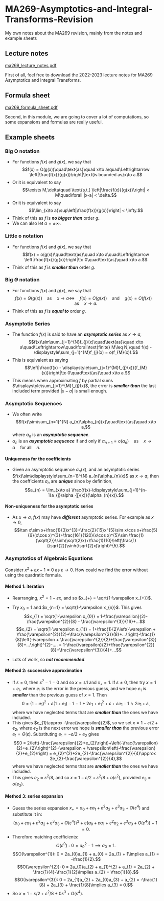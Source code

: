 # MA269-Asymptotics-and-Integral-Transforms-Revision
My own notes about the MA269 revision, mainly from the notes and example sheets

## Lecture notes

[ma269_lecture_notes.pdf](https://github.com/Louisli0515/MA269-Asymptotics-and-Integral-Transforms-Revision/files/11502774/ma269_lecture_notes.pdf)

First of all, feel free to download the 2022-2023 lecture notes for MA269 Asymptotics and Integral Transforms.

## Formula sheet

[ma269_formula_sheet.pdf](https://github.com/Louisli0515/MA269-Asymptotics-and-Integral-Transforms-Revision/files/11502782/ma269_formula_sheet.pdf)

Second, in this module, we are going to cover a lot of computations, so some expansions and formulas are really useful.

## Example sheets

### Big O notation

* For functions $f(x)$ and $g(x)$, we say that $$f(x) = O(g(x))\quad\text{as}\quad x\to a\quad\Leftrightarrow \left|\frac{f(x)}{g(x)}\right|\text{is bounded as}x\to a.$$
* Or it is equivalent to say $$\exists M,\delta\quad \text{s.t.} \left|\frac{f(x)}{g(x)}\right| < M\quad\forall |x-a| < \delta.$$
* Or it is equivalent to say $$\lim_{x\to a}\sup\left|\frac{f(x)}{g(x)}\right| < \infty.$$
* Think of this as $f$ is ***no bigger than*** order $g$.
* We can also let $a = \pm\infty$.

### Little o notation

* For functions $f(x)$ and $g(x)$, we say that $$f(x) = o(g(x))\quad\text{as}\quad x\to a\quad\Leftrightarrow \left|\frac{f(x)}{g(x)}\right|\to 0\quad\text{as}\quad x\to a.$$
* Think of this as $f$ is ***smaller than*** order $g$.

### Big $\Theta$ notation

* For functions $f(x)$ and $g(x)$, we say that $$f(x) = \Theta(g(x))\quad\text{as}\quad x\to a\Leftrightarrow\quad f(x) = O(g(x))\quad\text{and}\quad g(x) = O(f(x))\quad\text{as}\quad x\to a.$$
* Think of this as $f$ is ***equal to*** order $g$.

### Asymptotic Series

* The function $f(x)$ is said to have an ***asymptotic series*** as $x\to a$, $$f(x)\sim\sum_{j=1}^{N}f_{j}(x)\quad\text{as}\quad x\to a\quad\Leftrightarrow\quad\forall\text{finite} M\leq N,\quad f(x) - \displaystyle\sum_{j=1}^{M}f_{j}(x) = o(f_{M}(x)).$$
* This is equivalent as saying $$\left|\frac{f(x) - \displaystyle\sum_{j=1}^{M}f_{j}(x)}{f_{M}(x)}\right|\to 0\quad\text{as}\quad x\to a.$$
* This means when approximating $f$ by partial sums $\displaystyle\sum_{j=1}^{M}f_{j}(x)$, the error is ***smaller than*** the last included term provided $|x-a|$ is small enough.

### Asymptotic Sequences

* We often write $$f(x)\sim\sum_{n=1}^{N} a_{n}\alpha_{n}(x)\quad\text{as}\quad x\to a,$$ where $\alpha_{n}$ is an ***asymptotic sequence***.
* $\alpha_{n}$ is an ***asymptotic sequence*** if and only if $\alpha_{n+1} = o(\alpha_{n})\quad\text{as}\quad x\to a\quad\text{for all}\quad n.$

#### Uniqueness for the coefficients

* Given an asymptotic sequence $\alpha_{n}(x)$, and an asymptotic series $f(x)\sim\displaystyle\sum_{n=1}^{N} a_{n}\alpha_{n}(x)$ as $x\to a$, then the coefficients $a_{n}$ are ***unique*** since by definition, $$a_{n} = \lim_{x\to a} \frac{f(x)-\displaystyle\sum_{j=1}^{n-1}a_{j}\alpha_{j}(x)}{\alpha_{n}(x)}.$$

#### Non-uniqueness for the asymptotic series

* As $x\to a$, $f(x)$ may have ***different*** asymptotic series. For example as $x\to 0$, $$\tan x\sim x+\frac{1}{3}x^{3}+\frac{2}{15}x^{5}\sim x\cos x+\frac{5}{6}(x\cos x)^{3}+\frac{161}{120}(x\cos x)^{5}\sim \frac{1}{\sqrt{2}}\sinh(\sqrt{2}x)+\frac{1}{10}\left(\frac{1}{\sqrt{2}}\sinh(\sqrt{2}x)\right)^{5}.$$

### Asymptotics of Algebraic Equations

Consider $x^{2}+\varepsilon x - 1 = 0$ as $\varepsilon\to 0$. How could we find the error without using the quadratic formula.

#### Method 1: iteration

* Rearranging, $x^{2} = 1-\varepsilon x$, and so $x_{+} = \sqrt{1-\varepsilon x_{+}}$. 
* Try $x_{0} = 1$ and $x_{n+1} = \sqrt{1-\varepsilon x_{n}}$. This gives $$x_{1} = \sqrt{1-\varepsilon x_{0}} = 1-\frac{\varepsilon}{2}- \frac{\varepsilon^{2}}{8} - \frac{\varepsilon^{3}}{16}+...$$ $$x_{2} = \sqrt{1-\varepsilon x_{1}} = 1+\frac{1}{2}\left(-\varepsilon + \frac{\varepsilon^{2}}{2}+\frac{\varepsilon^{3}}{8}+...\right)-\frac{1}{8}\left(-\varepsilon + \frac{\varepsilon^{2}}{2}+\frac{\varepsilon^{3}}{8}+...\right)^{2}-.... = 1-\frac{\varepsilon}{2}+\frac{\varepsilon^{2}}{8}+\frac{\varepsilon^{3}}{4}+...$$ 

* Lots of work, so ***not recommended***.

#### Method 2: successive approximation

* If $\varepsilon = 0$, then $x^{2} - 1 = 0$ and so $x = \pm 1$ and $x_{+} = 1$. If $\varepsilon \ne 0$, then try $x = 1+e_{1}$, where $e_{1}$ is the error in the previous guess, and we hope $e_{1}$ is ***smaller*** than the previous guess of $x = 1$. Then $$0 = (1+e_{1})^{2}+\varepsilon(1+e_{1}) - 1 = 1+2e_{1}+e_{1}^{2} + \varepsilon + \varepsilon e_{1} - 1\approx 2e_{1}+\varepsilon,$$ where we have neglected terms that are ***smaller than*** the ones we have included. 
* This gives $e_{1}\approx -\frac{\varepsilon}{2}$, so we set $x = 1-\varepsilon/2 + e_{2}$, where $e_{2}$ is the next error we hope is ***smaller than*** the previous error $e_{1} = \Theta(\varepsilon)$. Substituting $e_{1} = -\varepsilon/2 + e_{2}$ gives $$0 = 2\left(-\frac{\varepsilon}{2}+e_{2}\right)+\left(-\frac{\varepsilon}{2}+e_{2}\right)^{2}+\varepsilon + \varepsilon\left(-\frac{\varepsilon}{2}+e_{2}\right) = e_{2}^{2}+2e_{2}-\frac{\varepsilon^{2}}{4}\approx 2e_{2}-\frac{\varepsilon^{2}}{4},$$ where we have neglected terms that are ***smaller than*** the ones we have included. 
* This gives $e_{2}\approx \varepsilon^{2}/8$, and so $x = 1-\varepsilon/2 + \varepsilon^{2}/8 + o(\varepsilon^{2})$, provided $e_{3} = o(e_{2}).$

#### Method 3: series expansion

* Guess the series expansion $x_{+} = a_{0}+\varepsilon a_{1}+\varepsilon^{2} a_{2} + \varepsilon^{3} a_{3} + O(\varepsilon^{4})$ and substitute it in: $$\left(a_{0}+\varepsilon a_{1}+\varepsilon^{2} a_{2}+\varepsilon^{3}a_{3} + O(\varepsilon^{4})\right)^{2} + \varepsilon \left(a_{0}+\varepsilon a_{1}+\varepsilon^{2} a_{2} + \varepsilon^{3} a_{3} + O(\varepsilon^{4})\right) - 1 = 0.$$
* Therefore matching coefficients: $$O(\varepsilon^{0}): 0 = a_{0}^{2} - 1\implies a_{0} = 1.$$ $$O(\varepsilon^{1}): 0 = 2a_{0}a_{1} + a_{0} = 2a_{1} + 1\implies a_{1} = -\frac{1}{2}.$$ $$O(\varepsilon^{2}): 0 = 2a_{0}a_{2} + a_{1}^{2} + a_{1} = 2a_{2} + \frac{1}{4}-\frac{1}{2}\implies a_{2} = \frac{1}{8}.$$ $$O(\varepsilon^{3}): 0 = 2a_{1}a_{2} + 2a_{0}a_{3} + a_{2} = -\frac{1}{8} + 2a_{3} + \frac{1}{8}\implies a_{3} = 0.$$
* So $x = 1-\varepsilon/2+\varepsilon^{2}/8+0\varepsilon^{3}+O(\varepsilon^{4})$.
